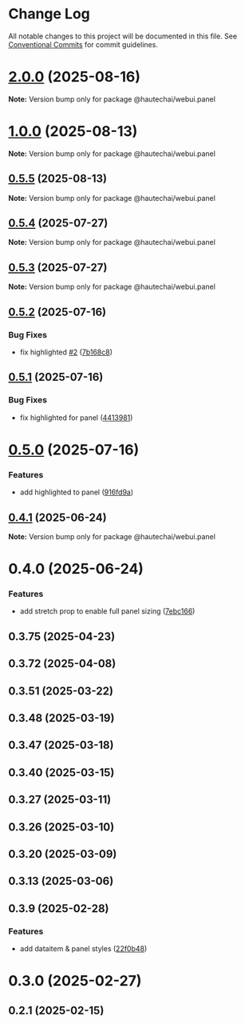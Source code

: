 # Change Log

All notable changes to this project will be documented in this file.
See [Conventional Commits](https://conventionalcommits.org) for commit guidelines.

# [2.0.0](https://github.com/HautechAI/webui/compare/@hautechai/webui.panel@1.0.0...@hautechai/webui.panel@2.0.0) (2025-08-16)

**Note:** Version bump only for package @hautechai/webui.panel





# [1.0.0](https://github.com/HautechAI/webui/compare/@hautechai/webui.panel@0.5.5...@hautechai/webui.panel@1.0.0) (2025-08-13)

**Note:** Version bump only for package @hautechai/webui.panel

## [0.5.5](https://github.com/HautechAI/webui/compare/@hautechai/webui.panel@0.5.4...@hautechai/webui.panel@0.5.5) (2025-08-13)

**Note:** Version bump only for package @hautechai/webui.panel

## [0.5.4](https://github.com/HautechAI/webui/compare/@hautechai/webui.panel@0.5.3...@hautechai/webui.panel@0.5.4) (2025-07-27)

**Note:** Version bump only for package @hautechai/webui.panel

## [0.5.3](https://github.com/HautechAI/webui/compare/@hautechai/webui.panel@0.5.2...@hautechai/webui.panel@0.5.3) (2025-07-27)

**Note:** Version bump only for package @hautechai/webui.panel

## [0.5.2](https://github.com/HautechAI/webui/compare/@hautechai/webui.panel@0.5.1...@hautechai/webui.panel@0.5.2) (2025-07-16)

### Bug Fixes

- fix highlighted [#2](https://github.com/HautechAI/webui/issues/2) ([7b168c8](https://github.com/HautechAI/webui/commit/7b168c83740d0c550404415a2b24c4c4f0157543))

## [0.5.1](https://github.com/HautechAI/webui/compare/@hautechai/webui.panel@0.5.0...@hautechai/webui.panel@0.5.1) (2025-07-16)

### Bug Fixes

- fix highlighted for panel ([4413981](https://github.com/HautechAI/webui/commit/4413981efc9a4f440eca067e23137aab621a030d))

# [0.5.0](https://github.com/HautechAI/webui/compare/@hautechai/webui.panel@0.4.1...@hautechai/webui.panel@0.5.0) (2025-07-16)

### Features

- add highlighted to panel ([916fd9a](https://github.com/HautechAI/webui/commit/916fd9aac6da31c3c8e9648c4499c0b4dfc9098b))

## [0.4.1](https://github.com/HautechAI/webui/compare/@hautechai/webui.panel@0.4.0...@hautechai/webui.panel@0.4.1) (2025-06-24)

**Note:** Version bump only for package @hautechai/webui.panel

# 0.4.0 (2025-06-24)

### Features

- add stretch prop to enable full panel sizing ([7ebc166](https://github.com/HautechAI/webui/commit/7ebc166c4cea1147cfee9a3b4003e33e5f80a195))

## 0.3.75 (2025-04-23)

## 0.3.72 (2025-04-08)

## 0.3.51 (2025-03-22)

## 0.3.48 (2025-03-19)

## 0.3.47 (2025-03-18)

## 0.3.40 (2025-03-15)

## 0.3.27 (2025-03-11)

## 0.3.26 (2025-03-10)

## 0.3.20 (2025-03-09)

## 0.3.13 (2025-03-06)

## 0.3.9 (2025-02-28)

### Features

- add dataitem & panel styles ([22f0b48](https://github.com/HautechAI/webui/commit/22f0b486f42072ec417685d3e7670d0be6407da9))

# 0.3.0 (2025-02-27)

## 0.2.1 (2025-02-15)
